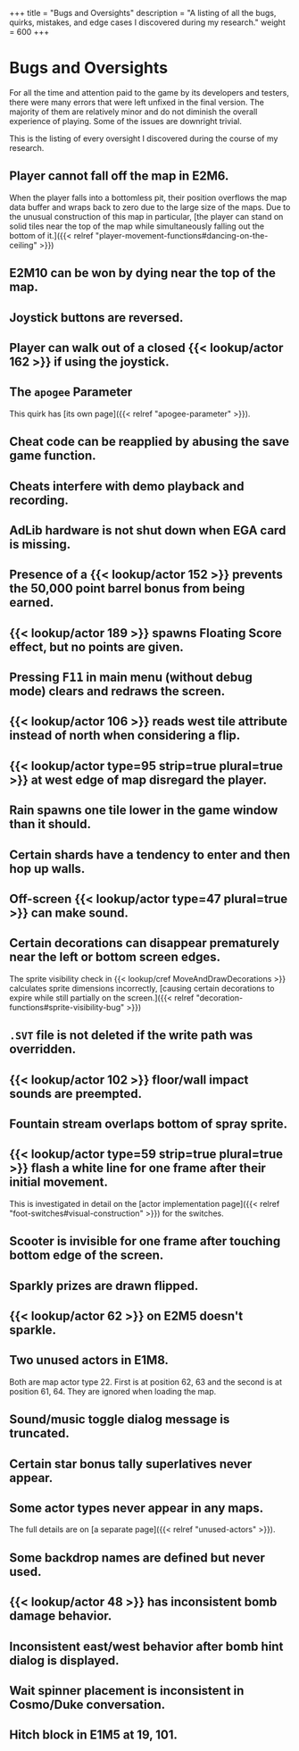 +++
title = "Bugs and Oversights"
description = "A listing of all the bugs, quirks, mistakes, and edge cases I discovered during my research."
weight = 600
+++

# Bugs and Oversights

For all the time and attention paid to the game by its developers and testers, there were many errors that were left unfixed in the final version. The majority of them are relatively minor and do not diminish the overall experience of playing. Some of the issues are downright trivial.

This is the listing of every oversight I discovered during the course of my research.

## Player cannot fall off the map in E2M6.

When the player falls into a bottomless pit, their position overflows the map data buffer and wraps back to zero due to the large size of the maps. Due to the unusual construction of this map in particular, [the player can stand on solid tiles near the top of the map while simultaneously falling out the bottom of it.]({{< relref "player-movement-functions#dancing-on-the-ceiling" >}})

## E2M10 can be won by dying near the top of the map.

<!-- TODO Continue describing bugs -->

## Joystick buttons are reversed.

## Player can walk out of a closed {{< lookup/actor 162 >}} if using the joystick.

## The `apogee` Parameter

This quirk has [its own page]({{< relref "apogee-parameter" >}}).

## Cheat code can be reapplied by abusing the save game function.

## Cheats interfere with demo playback and recording.

## AdLib hardware is not shut down when EGA card is missing.

## Presence of a {{< lookup/actor 152 >}} prevents the 50,000 point barrel bonus from being earned.

## {{< lookup/actor 189 >}} spawns Floating Score effect, but no points are given.

## Pressing <kbd>F11</kbd> in main menu (without debug mode) clears and redraws the screen.

## {{< lookup/actor 106 >}} reads west tile attribute instead of north when considering a flip.

## {{< lookup/actor type=95 strip=true plural=true >}} at west edge of map disregard the player.

## Rain spawns one tile lower in the game window than it should.

## Certain shards have a tendency to enter and then hop up walls.

## Off-screen {{< lookup/actor type=47 plural=true >}} can make sound.

## Certain decorations can disappear prematurely near the left or bottom screen edges.

The sprite visibility check in {{< lookup/cref MoveAndDrawDecorations >}} calculates sprite dimensions incorrectly, [causing certain decorations to expire while still partially on the screen.]({{< relref "decoration-functions#sprite-visibility-bug" >}})

## `.SVT` file is not deleted if the write path was overridden.

## {{< lookup/actor 102 >}} floor/wall impact sounds are preempted.

## Fountain stream overlaps bottom of spray sprite.

## {{< lookup/actor type=59 strip=true plural=true >}} flash a white line for one frame after their initial movement.

This is investigated in detail on the [actor implementation page]({{< relref "foot-switches#visual-construction" >}}) for the switches.

## Scooter is invisible for one frame after touching bottom edge of the screen.

## Sparkly prizes are drawn flipped.

## {{< lookup/actor 62 >}} on E2M5 doesn't sparkle.

## Two unused actors in E1M8.

Both are map actor type 22. First is at position 62, 63 and the second is at position 61, 64. They are ignored when loading the map.

## Sound/music toggle dialog message is truncated.

## Certain star bonus tally superlatives never appear.

## Some actor types never appear in any maps.

The full details are on [a separate page]({{< relref "unused-actors" >}}).

## Some backdrop names are defined but never used.

## {{< lookup/actor 48 >}} has inconsistent bomb damage behavior.

## Inconsistent east/west behavior after bomb hint dialog is displayed.

## Wait spinner placement is inconsistent in Cosmo/Duke conversation.

## Hitch block in E1M5 at 19, 101.
